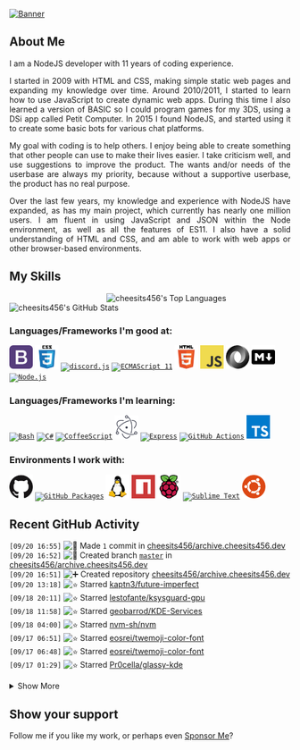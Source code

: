 [![Banner][banner-img]][banner-link]

## About Me

<p align="justify">I am a NodeJS developer with 11 years of coding experience.</p>

<p align="justify">I started in 2009 with HTML and CSS, making simple static web pages and expanding my knowledge over time. Around 2010/2011, I started to learn how to use JavaScript to create dynamic web apps. During this time I also learned a version of BASIC so I could program games for my 3DS, using a DSi app called Petit Computer. In 2015 I found NodeJS, and started using it to create some basic bots for various chat platforms.</p>

<p align="justify">My goal with coding is to help others. I enjoy being able to create something that other people can use to make their lives easier. I take criticism well, and use suggestions to improve the product. The wants and/or needs of the userbase are always my priority, because without a supportive userbase, the product has no real purpose.</p>

<p align="justify">Over the last few years, my knowledge and experience with NodeJS have expanded, as has my main project, which currently has nearly one million users. I am fluent in using JavaScript and JSON within the Node environment, as well as all the features of ES11. I also have a solid understanding of HTML and CSS, and am able to work with web apps or other browser-based environments.</p>

## My Skills

<img src="https://cheesits456-readme-stats.vercel.app/api/top-langs?username=cheesits456&layout=compact&card_width=275" alt="cheesits456's Top Languages" align="right" width="330">

![cheesits456's GitHub Stats][github-stats-img]

### Languages/Frameworks I'm good at:

<code><a href="https://getbootstrap.com"><img alt="Bootstrap" title="Bootstrap" src="https://raw.githubusercontent.com/github/explore/80688e429a7d4ef2fca1e82350fe8e3517d3494d/topics/bootstrap/bootstrap.png" height="42"></a></code>
<code><a href="https://www.w3.org/Style/CSS/Overview.en.html"><img alt="CSS 3" title="CSS 3" src="https://raw.githubusercontent.com/github/explore/80688e429a7d4ef2fca1e82350fe8e3517d3494d/topics/css/css.png" height="42"></a></code>
<code><a href="https://discord.js.org"><img alt="discord.js" title="discord.js" src="https://avatars0.githubusercontent.com/u/26492485" height="42"></a></code>
<code><a href="https://en.wikipedia.org/wiki/ECMAScript"><img alt="ECMAScript 11" title="ECMAScript 11" src="https://github.com/cheesits456/cheesits456/raw/master/icons/ecmascript.png" height="42"></a></code>
<code><a href="https://en.wikipedia.org/wiki/HTML"><img alt="HTML 5" title="HTML 5" src="https://raw.githubusercontent.com/github/explore/80688e429a7d4ef2fca1e82350fe8e3517d3494d/topics/html/html.png" height="42"></a></code>
<code><a href="https://developer.mozilla.org/en-US/docs/Web/JavaScript"><img alt="JavaScript" title="JavaScript" src="https://raw.githubusercontent.com/github/explore/80688e429a7d4ef2fca1e82350fe8e3517d3494d/topics/javascript/javascript.png" height="42"></a></code>
<code><a href="http://www.json.org"><img alt="JSON" title="JSON" src="https://raw.githubusercontent.com/github/explore/80688e429a7d4ef2fca1e82350fe8e3517d3494d/topics/json/json.png" height="42"></a></code>
<code><a href="https://daringfireball.net/projects/markdown"><img alt="Markdown" title="Markdown" src="https://raw.githubusercontent.com/github/explore/80688e429a7d4ef2fca1e82350fe8e3517d3494d/topics/markdown/markdown.png" height="42"></a></code>
<code><a href="https://nodejs.org/en/"><img alt="Node.js" title="Node.js" src="https://github.com/cheesits456/cheesits456/raw/master/icons/node.png" height="42"></a></code>

### Languages/Frameworks I'm learning:

<code><a href="https://www.gnu.org/software/bash"><img alt="Bash" title="Bash" src="https://github.com/cheesits456/cheesits456/raw/master/icons/bash.png" height="42"></a></code>
<code><a href="https://docs.microsoft.com/dotnet/csharp/"><img alt="C#" title="C#" src="https://github.com/cheesits456/cheesits456/raw/master/icons/csharp.png" height="42"></a></code>
<code><a href="http://coffeescript.org/"><img alt="CoffeeScript" title="CoffeeScript" src="https://github.com/cheesits456/cheesits456/raw/master/icons/coffeescript.png" height="42"></a></code>
<code><a href="https://www.electronjs.org/"><img alt="Electron" title="Electron" src="https://raw.githubusercontent.com/github/explore/80688e429a7d4ef2fca1e82350fe8e3517d3494d/topics/electron/electron.png" height="42"></a></code>
<code><a href="https://expressjs.com"><img alt="Express" title="Express" src="https://github.com/cheesits456/cheesits456/raw/master/icons/express.png" height="42"></a></code>
<code><a href="https://github.com/features/actions"><img alt="GitHub Actions" title="GitHub Actions" src="https://avatars0.githubusercontent.com/u/44036562" height="42"></a></code>
<code><a href="https://www.typescriptlang.org"><img alt="TypeScript" title="TypeScript" src="https://raw.githubusercontent.com/github/explore/80688e429a7d4ef2fca1e82350fe8e3517d3494d/topics/typescript/typescript.png" height="42"></a></code>

### Environments I work with:

<code><a href="https://github.com/"><img alt="GitHub" title="GitHub" src="https://raw.githubusercontent.com/github/explore/78df643247d429f6cc873026c0622819ad797942/topics/github/github.png" height="42"></a></code>
<code><a href="https://github.com/features/packages"><img alt="GitHub Packages" title="GitHub Packages" src="https://github.com/cheesits456/cheesits456/raw/master/icons/packages.png" height="42"></a></code>
<code><a href="https://github.com/torvalds/linux"><img alt="Linux" title="Linux" src="https://raw.githubusercontent.com/github/explore/80688e429a7d4ef2fca1e82350fe8e3517d3494d/topics/linux/linux.png" height="42"></a></code>
<code><a href="https://www.npmjs.com"><img alt="NPM" title="NPM" src="https://raw.githubusercontent.com/github/explore/80688e429a7d4ef2fca1e82350fe8e3517d3494d/topics/npm/npm.png" height="42"></a></code>
<code><a href="https://www.raspberrypi.org"><img alt="Raspberry Pi" title="Raspberry Pi" src="https://raw.githubusercontent.com/github/explore/80688e429a7d4ef2fca1e82350fe8e3517d3494d/topics/raspberry-pi/raspberry-pi.png" height="42"></a></code>
<code><a href="https://www.sublimetext.com/"><img alt="Sublime Text" title="Sublime Text" src="https://avatars1.githubusercontent.com/u/684879?s=200&v=4" height="42"></a></code>
<code><a href="https://www.ubuntu.com"><img alt="Ubuntu" title="Ubuntu" src="https://raw.githubusercontent.com/github/explore/80688e429a7d4ef2fca1e82350fe8e3517d3494d/topics/ubuntu/ubuntu.png" height="42"></a></code>

## Recent GitHub Activity

<!--START_SECTION:activity-->
`[09/20 16:55]` <img alt="📝" src="https://github.com/cheesits456/github-activity-readme/raw/master/icons/commit.png" align="top" height="18"> Made `1` commit in [cheesits456/archive.cheesits456.dev](https://github.com/cheesits456/archive.cheesits456.dev)  
`[09/20 16:52]` <img alt="📂" src="https://github.com/cheesits456/github-activity-readme/raw/master/icons/create-branch.png" align="top" height="18"> Created branch [`master`](https://github.com/cheesits456/archive.cheesits456.dev/tree/master) in [cheesits456/archive.cheesits456.dev](https://github.com/cheesits456/archive.cheesits456.dev)  
`[09/20 16:51]` <img alt="➕" src="https://github.com/cheesits456/github-activity-readme/raw/master/icons/create-repo.png" align="top" height="18"> Created repository [cheesits456/archive.cheesits456.dev](https://github.com/cheesits456/archive.cheesits456.dev)  
`[09/20 13:18]` <img alt="⭐" src="https://github.com/cheesits456/github-activity-readme/raw/master/icons/star.png" align="top" height="18"> Starred [kaptn3/future-imperfect](https://github.com/kaptn3/future-imperfect)  
`[09/18 20:11]` <img alt="⭐" src="https://github.com/cheesits456/github-activity-readme/raw/master/icons/star.png" align="top" height="18"> Starred [lestofante/ksysguard-gpu](https://github.com/lestofante/ksysguard-gpu)  
`[09/18 11:58]` <img alt="⭐" src="https://github.com/cheesits456/github-activity-readme/raw/master/icons/star.png" align="top" height="18"> Starred [geobarrod/KDE-Services](https://github.com/geobarrod/KDE-Services)  
`[09/18 04:00]` <img alt="⭐" src="https://github.com/cheesits456/github-activity-readme/raw/master/icons/star.png" align="top" height="18"> Starred [nvm-sh/nvm](https://github.com/nvm-sh/nvm)  
`[09/17 06:51]` <img alt="⭐" src="https://github.com/cheesits456/github-activity-readme/raw/master/icons/star.png" align="top" height="18"> Starred [eosrei/twemoji-color-font](https://github.com/eosrei/twemoji-color-font)  
`[09/17 06:48]` <img alt="⭐" src="https://github.com/cheesits456/github-activity-readme/raw/master/icons/star.png" align="top" height="18"> Starred [eosrei/twemoji-color-font](https://github.com/eosrei/twemoji-color-font)  
`[09/17 01:29]` <img alt="⭐" src="https://github.com/cheesits456/github-activity-readme/raw/master/icons/star.png" align="top" height="18"> Starred [Pr0cella/glassy-kde](https://github.com/Pr0cella/glassy-kde)  

<details><summary>Show More</summary>

`[09/16 14:44]` <img alt="📝" src="https://github.com/cheesits456/github-activity-readme/raw/master/icons/commit.png" align="top" height="18"> Made `9` commits in [cheesits456/BattleSimulator](https://github.com/cheesits456/BattleSimulator)  
`[09/16 12:26]` <img alt="⭐" src="https://github.com/cheesits456/github-activity-readme/raw/master/icons/star.png" align="top" height="18"> Starred [AndronixApp/AndronixOrigin](https://github.com/AndronixApp/AndronixOrigin)  
`[09/16 12:21]` <img alt="📝" src="https://github.com/cheesits456/github-activity-readme/raw/master/icons/commit.png" align="top" height="18"> Made `2` commits in [cheesits456/BattleSimulator](https://github.com/cheesits456/BattleSimulator)  
`[09/16 10:27]` <img alt="⭐" src="https://github.com/cheesits456/github-activity-readme/raw/master/icons/star.png" align="top" height="18"> Starred [dpobel/github-add-youtube-video](https://github.com/dpobel/github-add-youtube-video)  
`[09/16 10:23]` <img alt="📝" src="https://github.com/cheesits456/github-activity-readme/raw/master/icons/commit.png" align="top" height="18"> Made `1` commit in [cheesits456/BattleSimulator](https://github.com/cheesits456/BattleSimulator)  
`[09/16 09:38]` <img alt="⭐" src="https://github.com/cheesits456/github-activity-readme/raw/master/icons/star.png" align="top" height="18"> Starred [cheesits456/Number-Guesser](https://github.com/cheesits456/Number-Guesser)  
`[09/16 09:10]` <img alt="📝" src="https://github.com/cheesits456/github-activity-readme/raw/master/icons/commit.png" align="top" height="18"> Made `1` commit in [cheesits456/social-links](https://github.com/cheesits456/social-links)  
`[09/16 07:01]` <img alt="⭐" src="https://github.com/cheesits456/github-activity-readme/raw/master/icons/star.png" align="top" height="18"> Starred [pi-hole/pi-hole](https://github.com/pi-hole/pi-hole)  
`[09/16 05:30]` <img alt="⭐" src="https://github.com/cheesits456/github-activity-readme/raw/master/icons/star.png" align="top" height="18"> Starred [ChristopherHX/linux-packaging-scripts](https://github.com/ChristopherHX/linux-packaging-scripts)  
`[09/16 02:57]` <img alt="📝" src="https://github.com/cheesits456/github-activity-readme/raw/master/icons/commit.png" align="top" height="18"> Made `9` commits in [cheesits456/0xDiscordBot](https://github.com/cheesits456/0xDiscordBot)  
`[09/15 20:20]` <img alt="❗️" src="https://github.com/cheesits456/github-activity-readme/raw/master/icons/issue.png" align="top" height="18"> Closed issue [`#6`](https://github.com//cheesits456/ReactionPics/issues/6 'add "maybe"') in [cheesits456/ReactionPics](https://github.com/cheesits456/ReactionPics)  
`[09/15 20:20]` <img alt="🗣" src="https://github.com/cheesits456/github-activity-readme/raw/master/icons/comment.png" align="top" height="18"> Commented on [`#6`](https://github.com//cheesits456/ReactionPics/issues/6 'add "maybe"') in [cheesits456/ReactionPics](https://github.com/cheesits456/ReactionPics)  
`[09/15 20:15]` <img alt="📝" src="https://github.com/cheesits456/github-activity-readme/raw/master/icons/commit.png" align="top" height="18"> Made `3` commits in [cheesits456/ReactionPics](https://github.com/cheesits456/ReactionPics)  
`[09/15 19:29]` <img alt="❗️" src="https://github.com/cheesits456/github-activity-readme/raw/master/icons/issue.png" align="top" height="18"> Closed issue [`#7`](https://github.com//cheesits456/ReactionPics/issues/7 'add "ohyeah"') in [cheesits456/ReactionPics](https://github.com/cheesits456/ReactionPics)  
`[09/15 19:28]` <img alt="🗣" src="https://github.com/cheesits456/github-activity-readme/raw/master/icons/comment.png" align="top" height="18"> Commented on [`#7`](https://github.com//cheesits456/ReactionPics/issues/7 'add "ohyeah"') in [cheesits456/ReactionPics](https://github.com/cheesits456/ReactionPics)  
`[09/15 19:26]` <img alt="📝" src="https://github.com/cheesits456/github-activity-readme/raw/master/icons/commit.png" align="top" height="18"> Made `1` commit in [cheesits456/ReactionPics](https://github.com/cheesits456/ReactionPics)  
`[09/15 19:24]` <img alt="❌" src="https://github.com/cheesits456/github-activity-readme/raw/master/icons/delete.png" align="top" height="18"> Deleted `patch-1` from [cheesits456/ReactionPics](https://github.com/cheesits456/ReactionPics)  
`[09/15 19:07]` <img alt="📝" src="https://github.com/cheesits456/github-activity-readme/raw/master/icons/commit.png" align="top" height="18"> Made `5` commits in [cheesits456/cheesits456](https://github.com/cheesits456/cheesits456)  
`[09/15 18:28]` <img alt="📂" src="https://github.com/cheesits456/github-activity-readme/raw/master/icons/create-branch.png" align="top" height="18"> Created branch [`v1.0`](https://github.com/cheesits456/0xDiscordBot/tree/v1.0) in [cheesits456/0xDiscordBot](https://github.com/cheesits456/0xDiscordBot)  
`[09/15 12:51]` <img alt="📝" src="https://github.com/cheesits456/github-activity-readme/raw/master/icons/commit.png" align="top" height="18"> Made `1` commit in [HaileyBot/haileybot.github.io](https://github.com/HaileyBot/haileybot.github.io)  
`[09/15 11:51]` <img alt="📝" src="https://github.com/cheesits456/github-activity-readme/raw/master/icons/commit.png" align="top" height="18"> Made `9` commits in [cheesits456/0xDiscordBot](https://github.com/cheesits456/0xDiscordBot)  
`[09/15 04:03]` <img alt="⭐" src="https://github.com/cheesits456/github-activity-readme/raw/master/icons/star.png" align="top" height="18"> Starred [cheesits456/0xDiscordBot](https://github.com/cheesits456/0xDiscordBot)  
`[09/14 01:42]` <img alt="⭐" src="https://github.com/cheesits456/github-activity-readme/raw/master/icons/star.png" align="top" height="18"> Starred [veggiedefender/open-and-shut](https://github.com/veggiedefender/open-and-shut)  
`[09/14 00:47]` <img alt="📂" src="https://github.com/cheesits456/github-activity-readme/raw/master/icons/create-branch.png" align="top" height="18"> Created branch [`v1.1`](https://github.com/cheesits456/0xDiscordBot/tree/v1.1) in [cheesits456/0xDiscordBot](https://github.com/cheesits456/0xDiscordBot)  
`[09/13 23:15]` <img alt="📝" src="https://github.com/cheesits456/github-activity-readme/raw/master/icons/commit.png" align="top" height="18"> Made `3` commits in <span title="Private Repo">`🔒cheesits456/0xDiscordBot`</span>  
`[09/13 16:15]` <img alt="📝" src="https://github.com/cheesits456/github-activity-readme/raw/master/icons/commit.png" align="top" height="18"> Made `2` commits in [cheesits456/cheesits456](https://github.com/cheesits456/cheesits456)  
`[09/13 15:40]` <img alt="📝" src="https://github.com/cheesits456/github-activity-readme/raw/master/icons/commit.png" align="top" height="18"> Made `2` commits in [cheesits456/github-readme-stats](https://github.com/cheesits456/github-readme-stats)  
`[09/13 12:47]` <img alt="📝" src="https://github.com/cheesits456/github-activity-readme/raw/master/icons/commit.png" align="top" height="18"> Made `1` commit in [cheesits456/cheesits456](https://github.com/cheesits456/cheesits456)  
`[09/13 10:52]` <img alt="📝" src="https://github.com/cheesits456/github-activity-readme/raw/master/icons/commit.png" align="top" height="18"> Made `1` commit in [cheesits456/github-readme-stats](https://github.com/cheesits456/github-readme-stats)  
`[09/13 10:42]` <img alt="📝" src="https://github.com/cheesits456/github-activity-readme/raw/master/icons/commit.png" align="top" height="18"> Made `1` commit in [cheesits456/github-activity-readme](https://github.com/cheesits456/github-activity-readme)  
`[09/13 10:25]` <img alt="📝" src="https://github.com/cheesits456/github-activity-readme/raw/master/icons/commit.png" align="top" height="18"> Made `10` commits in [cheesits456/ReactionPics](https://github.com/cheesits456/ReactionPics)  
`[09/13 07:40]` <img alt="❗️" src="https://github.com/cheesits456/github-activity-readme/raw/master/icons/issue.png" align="top" height="18"> Closed issue [`#3`](https://github.com//cheesits456/ReactionPics/issues/3 'Hello There') in [cheesits456/ReactionPics](https://github.com/cheesits456/ReactionPics)  
`[09/13 07:40]` <img alt="🗣" src="https://github.com/cheesits456/github-activity-readme/raw/master/icons/comment.png" align="top" height="18"> Commented on [`#3`](https://github.com//cheesits456/ReactionPics/issues/3 'Hello There') in [cheesits456/ReactionPics](https://github.com/cheesits456/ReactionPics)  
`[09/13 07:36]` <img alt="📝" src="https://github.com/cheesits456/github-activity-readme/raw/master/icons/commit.png" align="top" height="18"> Made `1` commit in [cheesits456/ReactionPics](https://github.com/cheesits456/ReactionPics)  
`[09/13 07:22]` <img alt="❗️" src="https://github.com/cheesits456/github-activity-readme/raw/master/icons/issue.png" align="top" height="18"> Closed issue [`#4`](https://github.com//cheesits456/ReactionPics/issues/4 'GitHub Actions') in [cheesits456/ReactionPics](https://github.com/cheesits456/ReactionPics)  
`[09/13 07:22]` <img alt="🗣" src="https://github.com/cheesits456/github-activity-readme/raw/master/icons/comment.png" align="top" height="18"> Commented on [`#4`](https://github.com//cheesits456/ReactionPics/issues/4 'GitHub Actions') in [cheesits456/ReactionPics](https://github.com/cheesits456/ReactionPics)  
`[09/13 07:20]` <img alt="📝" src="https://github.com/cheesits456/github-activity-readme/raw/master/icons/commit.png" align="top" height="18"> Made `18` commits in [cheesits456/ReactionPics](https://github.com/cheesits456/ReactionPics)  
`[09/13 05:52]` <img alt="❗️" src="https://github.com/cheesits456/github-activity-readme/raw/master/icons/issue.png" align="top" height="18"> Opened issue [`#7`](https://github.com//cheesits456/ReactionPics/issues/7 'add "ohyeah"') in [cheesits456/ReactionPics](https://github.com/cheesits456/ReactionPics)  
`[09/13 05:29]` <img alt="📂" src="https://github.com/cheesits456/github-activity-readme/raw/master/icons/create-branch.png" align="top" height="18"> Created branch [`main`](https://github.com/cheesits456/ReactionPics-action/tree/main) in [cheesits456/ReactionPics-action](https://github.com/cheesits456/ReactionPics-action)  
`[09/13 05:29]` <img alt="➕" src="https://github.com/cheesits456/github-activity-readme/raw/master/icons/create-repo.png" align="top" height="18"> Created repository [cheesits456/ReactionPics-action](https://github.com/cheesits456/ReactionPics-action)  
`[09/13 05:20]` <img alt="📝" src="https://github.com/cheesits456/github-activity-readme/raw/master/icons/commit.png" align="top" height="18"> Made `2` commits in [cheesits456/ReactionPics](https://github.com/cheesits456/ReactionPics)  
`[09/13 05:03]` <img alt="❌" src="https://github.com/cheesits456/github-activity-readme/raw/master/icons/delete.png" align="top" height="18"> Deleted `dependabot/npm_and_yarn/node-fetch-2.6.1` from [HaileyBot/HaileyBot](https://github.com/HaileyBot/HaileyBot)  
`[09/13 05:03]` <img alt="📝" src="https://github.com/cheesits456/github-activity-readme/raw/master/icons/commit.png" align="top" height="18"> Made `2` commits in [HaileyBot/HaileyBot](https://github.com/HaileyBot/HaileyBot)  
`[09/13 05:03]` <img alt="🎉" src="https://github.com/cheesits456/github-activity-readme/raw/master/icons/merge.png" align="top" height="18"> Merged PR [`#2`](https://github.com//HaileyBot/HaileyBot/pull/2 'Bump node-fetch from 2.6.0 to 2.6.1') in [HaileyBot/HaileyBot](https://github.com/HaileyBot/HaileyBot)  
`[09/13 05:03]` <img alt="🔍" src="https://github.com/cheesits456/github-activity-readme/raw/master/icons/review.png" align="top" height="18"> Reviewed [`#2`](https://github.com//HaileyBot/HaileyBot/pull/2 'Bump node-fetch from 2.6.0 to 2.6.1') in [HaileyBot/HaileyBot](https://github.com/HaileyBot/HaileyBot)  
`[09/13 04:49]` <img alt="❗️" src="https://github.com/cheesits456/github-activity-readme/raw/master/icons/issue.png" align="top" height="18"> Opened issue [`#6`](https://github.com//cheesits456/ReactionPics/issues/6 'add "maybe"') in [cheesits456/ReactionPics](https://github.com/cheesits456/ReactionPics)  
`[09/13 04:46]` <img alt="⭐" src="https://github.com/cheesits456/github-activity-readme/raw/master/icons/star.png" align="top" height="18"> Starred [JeffResc/Is.gd-Node.js](https://github.com/JeffResc/Is.gd-Node.js)  
`[09/13 04:45]` <img alt="❗️" src="https://github.com/cheesits456/github-activity-readme/raw/master/icons/issue.png" align="top" height="18"> Opened issue [`#5`](https://github.com//cheesits456/ReactionPics/issues/5 'Add "yum"/"yummy"') in [cheesits456/ReactionPics](https://github.com/cheesits456/ReactionPics)  
`[09/13 04:23]` <img alt="📝" src="https://github.com/cheesits456/github-activity-readme/raw/master/icons/commit.png" align="top" height="18"> Made `1` commit in [cheesits456/discord-ssh-bot](https://github.com/cheesits456/discord-ssh-bot)  
`[09/13 03:13]` <img alt="📝" src="https://github.com/cheesits456/github-activity-readme/raw/master/icons/commit.png" align="top" height="18"> Made `1` commit in <span title="Private Repo">`🔒cheesits456/0xDiscordBot`</span>  
`[09/13 02:56]` <img alt="⭐" src="https://github.com/cheesits456/github-activity-readme/raw/master/icons/star.png" align="top" height="18"> Starred [leeceeksdee/yeeturl-browser](https://github.com/leeceeksdee/yeeturl-browser)  
`[09/12 20:19]` <img alt="⭐" src="https://github.com/cheesits456/github-activity-readme/raw/master/icons/star.png" align="top" height="18"> Starred [ericsartor/when](https://github.com/ericsartor/when)  
`[09/12 19:53]` <img alt="📝" src="https://github.com/cheesits456/github-activity-readme/raw/master/icons/commit.png" align="top" height="18"> Made `4` commits in <span title="Private Repo">`🔒cheesits456/0xDiscordBot`</span>  
`[09/12 19:10]` <img alt="⭐" src="https://github.com/cheesits456/github-activity-readme/raw/master/icons/star.png" align="top" height="18"> Starred [leeceeksdee/yeeturl-python](https://github.com/leeceeksdee/yeeturl-python)  
`[09/12 18:08]` <img alt="📝" src="https://github.com/cheesits456/github-activity-readme/raw/master/icons/commit.png" align="top" height="18"> Made `1` commit in [cheesits456/cheesits456](https://github.com/cheesits456/cheesits456)  
`[09/12 17:27]` <img alt="📝" src="https://github.com/cheesits456/github-activity-readme/raw/master/icons/commit.png" align="top" height="18"> Made `2` commits in <span title="Private Repo">`🔒cheesits456/0xDiscordBot`</span>  
`[09/12 17:23]` <img alt="❗️" src="https://github.com/cheesits456/github-activity-readme/raw/master/icons/issue.png" align="top" height="18"> Opened issue [`#986`](https://github.com//0xTracker/0x-tracker-client/issues/986 'Add CAD as a currency option') in [0xTracker/0x-tracker-client](https://github.com/0xTracker/0x-tracker-client)  
`[09/12 17:11]` <img alt="🔍" src="https://github.com/cheesits456/github-activity-readme/raw/master/icons/review.png" align="top" height="18"> Reviewed [`#981`](https://github.com//0xTracker/0x-tracker-client/pull/981 'Fix firefox scroll issue') in [0xTracker/0x-tracker-client](https://github.com/0xTracker/0x-tracker-client)  
`[09/12 15:32]` <img alt="✅" src="https://github.com/cheesits456/github-activity-readme/raw/master/icons/pr-open.png" align="top" height="18"> Opened PR [`#1`](https://github.com//leeceeksdee/ReactionPics/pull/1 'Delete CNAME') in [leeceeksdee/ReactionPics](https://github.com/leeceeksdee/ReactionPics)  
`[09/12 15:32]` <img alt="📝" src="https://github.com/cheesits456/github-activity-readme/raw/master/icons/commit.png" align="top" height="18"> Made `1` commit in [cheesits456/ReactionPics](https://github.com/cheesits456/ReactionPics)  
`[09/12 15:29]` <img alt="❗️" src="https://github.com/cheesits456/github-activity-readme/raw/master/icons/issue.png" align="top" height="18"> Opened issue [`#4`](https://github.com//cheesits456/ReactionPics/issues/4 'GitHub Actions') in [cheesits456/ReactionPics](https://github.com/cheesits456/ReactionPics)  
`[09/12 15:24]` <img alt="❗️" src="https://github.com/cheesits456/github-activity-readme/raw/master/icons/issue.png" align="top" height="18"> Opened issue [`#3`](https://github.com//cheesits456/ReactionPics/issues/3 'Hello There') in [cheesits456/ReactionPics](https://github.com/cheesits456/ReactionPics)  
`[09/12 14:50]` <img alt="📝" src="https://github.com/cheesits456/github-activity-readme/raw/master/icons/commit.png" align="top" height="18"> Made `6` commits in [cheesits456/ReactionPics](https://github.com/cheesits456/ReactionPics)  
`[09/12 14:47]` <img alt="🎉" src="https://github.com/cheesits456/github-activity-readme/raw/master/icons/merge.png" align="top" height="18"> Merged PR [`#2`](https://github.com//cheesits456/ReactionPics/pull/2 'Add 2 new images (gh-pages branch)') in [cheesits456/ReactionPics](https://github.com/cheesits456/ReactionPics)  
`[09/12 14:47]` <img alt="🔍" src="https://github.com/cheesits456/github-activity-readme/raw/master/icons/review.png" align="top" height="18"> Reviewed [`#2`](https://github.com//cheesits456/ReactionPics/pull/2 'Add 2 new images (gh-pages branch)') in [cheesits456/ReactionPics](https://github.com/cheesits456/ReactionPics)  
`[09/12 14:46]` <img alt="📝" src="https://github.com/cheesits456/github-activity-readme/raw/master/icons/commit.png" align="top" height="18"> Made `1` commit in [leeceeksdee/ReactionPics](https://github.com/leeceeksdee/ReactionPics)  
`[09/12 14:36]` <img alt="🔍" src="https://github.com/cheesits456/github-activity-readme/raw/master/icons/review.png" align="top" height="18"> Reviewed [`#2`](https://github.com//cheesits456/ReactionPics/pull/2 'Add 2 new images (gh-pages branch)') in [cheesits456/ReactionPics](https://github.com/cheesits456/ReactionPics)  
`[09/12 14:33]` <img alt="📝" src="https://github.com/cheesits456/github-activity-readme/raw/master/icons/commit.png" align="top" height="18"> Made `3` commits in [cheesits456/ReactionPics](https://github.com/cheesits456/ReactionPics)  
`[09/12 14:33]` <img alt="🎉" src="https://github.com/cheesits456/github-activity-readme/raw/master/icons/merge.png" align="top" height="18"> Merged PR [`#1`](https://github.com//cheesits456/ReactionPics/pull/1 'Add 2 new images') in [cheesits456/ReactionPics](https://github.com/cheesits456/ReactionPics)  
`[09/12 14:33]` <img alt="🔍" src="https://github.com/cheesits456/github-activity-readme/raw/master/icons/review.png" align="top" height="18"> Reviewed [`#1`](https://github.com//cheesits456/ReactionPics/pull/1 'Add 2 new images') in [cheesits456/ReactionPics](https://github.com/cheesits456/ReactionPics)  
`[09/12 11:41]` <img alt="📝" src="https://github.com/cheesits456/github-activity-readme/raw/master/icons/commit.png" align="top" height="18"> Made `31` commits in <span title="Private Repo">`🔒cheesits456/0xDiscordBot`</span>  
`[09/12 01:30]` <img alt="📝" src="https://github.com/cheesits456/github-activity-readme/raw/master/icons/commit.png" align="top" height="18"> Made `1` commit in [cheesits456/github-activity-readme](https://github.com/cheesits456/github-activity-readme)  
`[09/12 01:30]` <img alt="📝" src="https://github.com/cheesits456/github-activity-readme/raw/master/icons/commit.png" align="top" height="18"> Made `1` commit in [cheesits456/cheesits456](https://github.com/cheesits456/cheesits456)  
`[09/12 01:25]` <img alt="📝" src="https://github.com/cheesits456/github-activity-readme/raw/master/icons/commit.png" align="top" height="18"> Made `15` commits in [cheesits456/github-activity-readme](https://github.com/cheesits456/github-activity-readme)  
`[09/11 04:16]` <img alt="📝" src="https://github.com/cheesits456/github-activity-readme/raw/master/icons/commit.png" align="top" height="18"> Made `3` commits in [cheesits456/cheesits456](https://github.com/cheesits456/cheesits456)  
`[09/11 03:11]` <img alt="📝" src="https://github.com/cheesits456/github-activity-readme/raw/master/icons/commit.png" align="top" height="18"> Made `2` commits in [cheesits456/github-activity-readme](https://github.com/cheesits456/github-activity-readme)  
`[09/11 02:57]` <img alt="📝" src="https://github.com/cheesits456/github-activity-readme/raw/master/icons/commit.png" align="top" height="18"> Made `1` commit in [cheesits456/cheesits456](https://github.com/cheesits456/cheesits456)  
`[09/11 02:25]` <img alt="📝" src="https://github.com/cheesits456/github-activity-readme/raw/master/icons/commit.png" align="top" height="18"> Made `3` commits in [cheesits456/github-activity-readme](https://github.com/cheesits456/github-activity-readme)  
`[09/11 01:08]` <img alt="📝" src="https://github.com/cheesits456/github-activity-readme/raw/master/icons/commit.png" align="top" height="18"> Made `1` commit in <span title="Private Repo">`🔒cheesits456/0xDiscordBot`</span>  
`[09/10 19:49]` <img alt="⭐" src="https://github.com/cheesits456/github-activity-readme/raw/master/icons/star.png" align="top" height="18"> Starred [Hydrophobefireman/catom](https://github.com/Hydrophobefireman/catom)  
`[09/10 18:53]` <img alt="📝" src="https://github.com/cheesits456/github-activity-readme/raw/master/icons/commit.png" align="top" height="18"> Made `6` commits in <span title="Private Repo">`🔒cheesits456/0xDiscordBot`</span>  
`[09/10 17:16]` <img alt="🔍" src="https://github.com/cheesits456/github-activity-readme/raw/master/icons/review.png" align="top" height="18"> Reviewed [`#2`](https://github.com//cheesits456/ReactionPics/pull/2 'Add 2 new images (gh-pages branch)') in [cheesits456/ReactionPics](https://github.com/cheesits456/ReactionPics)  
`[09/10 17:09]` <img alt="🔍" src="https://github.com/cheesits456/github-activity-readme/raw/master/icons/review.png" align="top" height="18"> Reviewed [`#1`](https://github.com//cheesits456/ReactionPics/pull/1 'Add 2 new images') in [cheesits456/ReactionPics](https://github.com/cheesits456/ReactionPics)  
`[09/10 14:16]` <img alt="📝" src="https://github.com/cheesits456/github-activity-readme/raw/master/icons/commit.png" align="top" height="18"> Made `2` commits in <span title="Private Repo">`🔒cheesits456/0xDiscordBot`</span>  
`[09/10 14:04]` <img alt="📝" src="https://github.com/cheesits456/github-activity-readme/raw/master/icons/commit.png" align="top" height="18"> Made `1` commit in [cheesits456/cheesits456](https://github.com/cheesits456/cheesits456)  
`[09/10 14:01]` <img alt="📝" src="https://github.com/cheesits456/github-activity-readme/raw/master/icons/commit.png" align="top" height="18"> Made `26` commits in <span title="Private Repo">`🔒cheesits456/0xDiscordBot`</span>  
`[09/09 21:13]` <img alt="📂" src="https://github.com/cheesits456/github-activity-readme/raw/master/icons/create-branch.png" align="top" height="18"> Created branch `readme-images` in <span title="Private Repo">`🔒cheesits456/0xDiscordBot`</span>  
`[09/09 20:33]` <img alt="📝" src="https://github.com/cheesits456/github-activity-readme/raw/master/icons/commit.png" align="top" height="18"> Made `9` commits in <span title="Private Repo">`🔒cheesits456/0xDiscordBot`</span>  
`[09/09 15:32]` <img alt="📝" src="https://github.com/cheesits456/github-activity-readme/raw/master/icons/commit.png" align="top" height="18"> Made `1` commit in [cheesits456/Number-Guesser](https://github.com/cheesits456/Number-Guesser)  
`[09/09 14:34]` <img alt="📝" src="https://github.com/cheesits456/github-activity-readme/raw/master/icons/commit.png" align="top" height="18"> Made `3` commits in <span title="Private Repo">`🔒cheesits456/0xDiscordBot`</span>  
`[09/09 13:39]` <img alt="📂" src="https://github.com/cheesits456/github-activity-readme/raw/master/icons/create-branch.png" align="top" height="18"> Created branch `master` in <span title="Private Repo">`🔒cheesits456/0xDiscordBot`</span>  
`[09/09 13:37]` <img alt="➕" src="https://github.com/cheesits456/github-activity-readme/raw/master/icons/create-repo.png" align="top" height="18"> Created repository <span title="Private Repo">`🔒cheesits456/0xDiscordBot`</span>  
`[09/09 13:30]` <img alt="⭐" src="https://github.com/cheesits456/github-activity-readme/raw/master/icons/star.png" align="top" height="18"> Starred [microsoft/TypeScript](https://github.com/microsoft/TypeScript)  
`[09/09 09:11]` <img alt="🗣" src="https://github.com/cheesits456/github-activity-readme/raw/master/icons/comment.png" align="top" height="18"> Commented on [`f8e0529`](https://github.com/leeceeksdee/yeeturl/commit/f8e05295b4f437832463f1ffdf04d66e2f22d6d3#commitcomment-42150965) in [leeceeksdee/yeeturl](https://github.com/leeceeksdee/yeeturl)  
`[09/09 08:56]` <img alt="📝" src="https://github.com/cheesits456/github-activity-readme/raw/master/icons/commit.png" align="top" height="18"> Made `15` commits in [cheesits456/Number-Guesser](https://github.com/cheesits456/Number-Guesser)  
`[09/09 03:20]` <img alt="📂" src="https://github.com/cheesits456/github-activity-readme/raw/master/icons/create-branch.png" align="top" height="18"> Created branch [`master`](https://github.com/cheesits456/Number-Guesser/tree/master) in [cheesits456/Number-Guesser](https://github.com/cheesits456/Number-Guesser)  
`[09/09 03:18]` <img alt="⭐" src="https://github.com/cheesits456/github-activity-readme/raw/master/icons/star.png" align="top" height="18"> Starred [airbnb/ts-migrate](https://github.com/airbnb/ts-migrate)  
`[09/09 03:16]` <img alt="⭐" src="https://github.com/cheesits456/github-activity-readme/raw/master/icons/star.png" align="top" height="18"> Starred [realCartar/Discord-Bot-Dashboard](https://github.com/realCartar/Discord-Bot-Dashboard)  
`[09/08 16:52]` <img alt="⭐" src="https://github.com/cheesits456/github-activity-readme/raw/master/icons/star.png" align="top" height="18"> Starred [leeceeksdee/yeeturl](https://github.com/leeceeksdee/yeeturl)  
`[09/06 22:55]` <img alt="⭐" src="https://github.com/cheesits456/github-activity-readme/raw/master/icons/star.png" align="top" height="18"> Starred [vivirenremoto/squat_captcha](https://github.com/vivirenremoto/squat_captcha)  
`[09/06 19:58]` <img alt="⭐" src="https://github.com/cheesits456/github-activity-readme/raw/master/icons/star.png" align="top" height="18"> Starred [leeceeksdee/leeceeksdee.github.io](https://github.com/leeceeksdee/leeceeksdee.github.io)  
`[09/06 14:25]` <img alt="⭐" src="https://github.com/cheesits456/github-activity-readme/raw/master/icons/star.png" align="top" height="18"> Starred [0xProject/website](https://github.com/0xProject/website)  
`[09/06 09:08]` <img alt="⭐" src="https://github.com/cheesits456/github-activity-readme/raw/master/icons/star.png" align="top" height="18"> Starred [0xTracker/0x-tracker-api](https://github.com/0xTracker/0x-tracker-api)  
`[09/06 06:06]` <img alt="📝" src="https://github.com/cheesits456/github-activity-readme/raw/master/icons/commit.png" align="top" height="18"> Made `2` commits in [cheesits456/ReactionPics](https://github.com/cheesits456/ReactionPics)  
`[09/06 00:15]` <img alt="📝" src="https://github.com/cheesits456/github-activity-readme/raw/master/icons/commit.png" align="top" height="18"> Made `2` commits in <span title="Private Repo">`🔒cheesits456/0x-Discord-Bot`</span>  
`[09/06 00:12]` <img alt="⭐" src="https://github.com/cheesits456/github-activity-readme/raw/master/icons/star.png" align="top" height="18"> Starred [twbs/icons](https://github.com/twbs/icons)  
`[09/04 08:10]` <img alt="📝" src="https://github.com/cheesits456/github-activity-readme/raw/master/icons/commit.png" align="top" height="18"> Made `1` commit in <span title="Private Repo">`🔒cheesits456/0x-Discord-Bot`</span>  
`[09/04 04:53]` <img alt="📂" src="https://github.com/cheesits456/github-activity-readme/raw/master/icons/create-branch.png" align="top" height="18"> Created branch `master` in <span title="Private Repo">`🔒cheesits456/0x-Discord-Bot`</span>  
`[09/04 04:53]` <img alt="➕" src="https://github.com/cheesits456/github-activity-readme/raw/master/icons/create-repo.png" align="top" height="18"> Created repository <span title="Private Repo">`🔒cheesits456/0x-Discord-Bot`</span>  
`[09/04 04:15]` <img alt="📝" src="https://github.com/cheesits456/github-activity-readme/raw/master/icons/commit.png" align="top" height="18"> Made `1` commit in [cheesits456/github-activity-readme](https://github.com/cheesits456/github-activity-readme)  
`[09/04 03:48]` <img alt="📝" src="https://github.com/cheesits456/github-activity-readme/raw/master/icons/commit.png" align="top" height="18"> Made `1` commit in [cheesits456/commission-1](https://github.com/cheesits456/commission-1)  
`[09/03 21:59]` <img alt="🗣" src="https://github.com/cheesits456/github-activity-readme/raw/master/icons/comment.png" align="top" height="18"> Commented on [`0a0467f`](https://github.com/MagicalCat1172/captcha-generator/commit/0a0467f68a96493ee56e3c7d0bea0583f4f64c57#commitcomment-42020924) in [MagicalCat1172/captcha-generator](https://github.com/MagicalCat1172/captcha-generator)  
`[09/03 21:32]` <img alt="📂" src="https://github.com/cheesits456/github-activity-readme/raw/master/icons/create-branch.png" align="top" height="18"> Created branch [`master`](https://github.com/cheesits456/TypeScript-NPM-package/tree/master) in [cheesits456/TypeScript-NPM-package](https://github.com/cheesits456/TypeScript-NPM-package)  
`[09/03 21:19]` <img alt="➕" src="https://github.com/cheesits456/github-activity-readme/raw/master/icons/create-repo.png" align="top" height="18"> Created repository [cheesits456/TypeScript-NPM-package](https://github.com/cheesits456/TypeScript-NPM-package)  
`[09/03 17:49]` <img alt="⭐" src="https://github.com/cheesits456/github-activity-readme/raw/master/icons/star.png" align="top" height="18"> Starred [ntec-io/Youtube-Channel-Badge](https://github.com/ntec-io/Youtube-Channel-Badge)  
`[09/03 16:47]` <img alt="⭐" src="https://github.com/cheesits456/github-activity-readme/raw/master/icons/star.png" align="top" height="18"> Starred [interfect/fenix](https://github.com/interfect/fenix)  
`[09/02 21:25]` <img alt="📝" src="https://github.com/cheesits456/github-activity-readme/raw/master/icons/commit.png" align="top" height="18"> Made `2` commits in [cheesits456/ReactionPics](https://github.com/cheesits456/ReactionPics)  
`[09/02 19:26]` <img alt="⭐" src="https://github.com/cheesits456/github-activity-readme/raw/master/icons/star.png" align="top" height="18"> Starred [gc/confusables](https://github.com/gc/confusables)  
`[09/02 17:25]` <img alt="🗣" src="https://github.com/cheesits456/github-activity-readme/raw/master/icons/comment.png" align="top" height="18"> Commented on [`#60`](https://github.com//meodai/color-names/issues/60 'Import Paint Color names from https://encycolorpedia.com/') in [meodai/color-names](https://github.com/meodai/color-names)  
`[09/02 12:29]` <img alt="🗣" src="https://github.com/cheesits456/github-activity-readme/raw/master/icons/comment.png" align="top" height="18"> Commented on [`#60`](https://github.com//meodai/color-names/issues/60 'Import Paint Color names from https://encycolorpedia.com/') in [meodai/color-names](https://github.com/meodai/color-names)  

</details>
<!--END_SECTION:activity-->

## Show your support

Follow me if you like my work, or perhaps even [Sponsor Me][sponsor]?

<!--

## Pinned

[![cheesits456.github.io][pin1-img]][pin1-link]
[![HaileyBot/haileybot.github.io][pin2-img]][pin2-link]
[![NewDiscordBridge][pin3-img]][pin3-link]
[![HaileyBot/captcha-generator][pin4-img]][pin4-link]
[![discord-ssh-bot][pin5-img]][pin5-link]
[![HaileyBot/sanitize-role-mentions][pin6-img]][pin6-link]

-->

<!-- Link anchors -->
[banner-img]: https://raw.githubusercontent.com/cheesits456/cheesits456/master/personal-banner.gif
[banner-link]: https://social.cheesits456.dev

[sponsor]: https://github.com/sponsors/cheesits456

[website-img]: https://img.shields.io/badge/-Website-e722e7?style=for-the-badge
[website-link]: https://cheesits456.dev
[discord-img]: https://img.shields.io/badge/-Discord-e722e7?style=for-the-badge
[discord-link]: https://discord.gg/7QH4YeD
[email-img]: https://img.shields.io/badge/-E--Mail-e722e7?style=for-the-badge
[email-link]: mailto:quin@cheesits456.dev

[github-stats-img]: https://cheesits456-readme-stats.vercel.app/api?username=cheesits456&count_private=true&show_icons=true&include_all_commits=true
[github-langs-img]: https://cheesits456-readme-stats.vercel.app/api/top-langs?username=cheesits456&layout=compact&hide=smarty

[pin1-img]: https://cheesits456-readme-stats.vercel.app/api/pin/?username=cheesits456&repo=cheesits456.github.io
[pin1-link]: https://github.com/cheesits456/cheesits456.github.io
[pin2-img]: https://cheesits456-readme-stats.vercel.app/api/pin/?username=HaileyBot&repo=haileybot.github.io&show_owner=true
[pin2-link]: https://github.com/HaileyBot/haileybot.github.io
[pin3-img]: https://cheesits456-readme-stats.vercel.app/api/pin/?username=cheesits456&repo=NewDiscordBridge
[pin3-link]: https://github.com/cheesits456/NewDiscordBridge
[pin4-img]: https://cheesits456-readme-stats.vercel.app/api/pin/?username=HaileyBot&repo=captcha-generator&show_owner=true
[pin4-link]: https://github.com/HaileyBot/captcha-generator
[pin5-img]: https://cheesits456-readme-stats.vercel.app/api/pin/?username=cheesits456&repo=discord-ssh-bot
[pin5-link]: https://github.com/cheesits456/discord-ssh-bot
[pin6-img]: https://cheesits456-readme-stats.vercel.app/api/pin/?username=HaileyBot&repo=sanitize-role-mentions&show_owner=true
[pin6-link]: https://github.com/HaileyBot/sanitize-role-mentions
